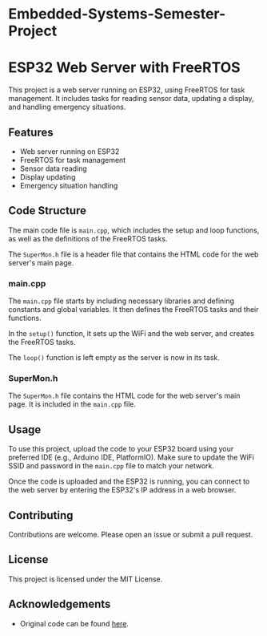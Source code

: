 # Embedded-Systems-Semester-Project
# ESP32 Web Server with FreeRTOS

This project is a web server running on ESP32, using FreeRTOS for task management. It includes tasks for reading sensor data, updating a display, and handling emergency situations.

## Features

- Web server running on ESP32
- FreeRTOS for task management
- Sensor data reading
- Display updating
- Emergency situation handling

## Code Structure

The main code file is `main.cpp`, which includes the setup and loop functions, as well as the definitions of the FreeRTOS tasks.

The `SuperMon.h` file is a header file that contains the HTML code for the web server's main page.

### main.cpp

The `main.cpp` file starts by including necessary libraries and defining constants and global variables. It then defines the FreeRTOS tasks and their functions.

In the `setup()` function, it sets up the WiFi and the web server, and creates the FreeRTOS tasks.

The `loop()` function is left empty as the server is now in its task.

### SuperMon.h

The `SuperMon.h` file contains the HTML code for the web server's main page. It is included in the `main.cpp` file.

## Usage

To use this project, upload the code to your ESP32 board using your preferred IDE (e.g., Arduino IDE, PlatformIO). Make sure to update the WiFi SSID and password in the `main.cpp` file to match your network.

Once the code is uploaded and the ESP32 is running, you can connect to the web server by entering the ESP32's IP address in a web browser.

## Contributing

Contributions are welcome. Please open an issue or submit a pull request.

## License

This project is licensed under the MIT License.

## Acknowledgements
- Original code can be found [here](https://github.com/KrisKasprzak/ESP32_WebPage).
